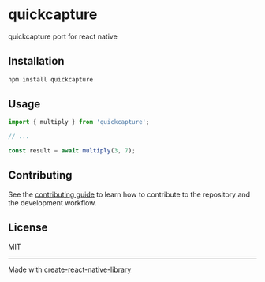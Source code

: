 # quickcapture

quickcapture port for react native

## Installation

```sh
npm install quickcapture
```

## Usage

```js
import { multiply } from 'quickcapture';

// ...

const result = await multiply(3, 7);
```

## Contributing

See the [contributing guide](CONTRIBUTING.md) to learn how to contribute to the repository and the development workflow.

## License

MIT

---

Made with [create-react-native-library](https://github.com/callstack/react-native-builder-bob)
